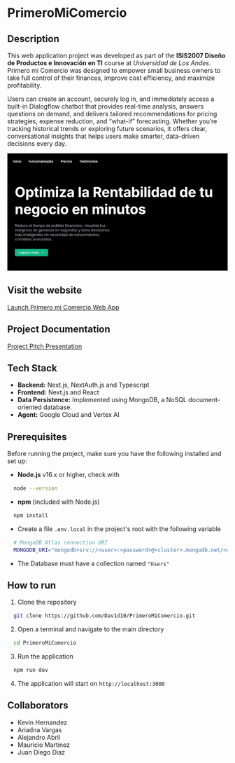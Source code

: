 # PrimeroMiComercio

## Description

This web application project was developed as part of the **ISIS2007 Diseño de Productos e Innovación en TI** course at _Universidad de Los Andes_. Primero mi Comercio was designed to empower small business owners to take full control of their finances, improve cost efficiency, and maximize profitability. 

Users can create an account, securely log in, and immediately access a built-in Dialogflow chatbot that provides real-time analysis, answers questions on demand, and delivers tailored recommendations for pricing strategies, expense reduction, and “what-if” forecasting. Whether you’re tracking historical trends or exploring future scenarios, it offers clear, conversational insights that helps users make smarter, data-driven decisions every day.

<img src="public/images/landing page.jpg" alt="Landing preview" width="700"/>

## Visit the website

[Launch Primero mi Comercio Web App](https://page-pmc.onrender.com)

## Project Documentation

[Project Pitch Presentation](https://www.canva.com/design/DAGqdGC5agU/fW2DqXZrm3aKBlXuERm8_w/edit?utm_content=DAGqdGC5agU&utm_campaign=designshare&utm_medium=link2&utm_source=sharebutton)

## Tech Stack

- **Backend:** Next.js, NextAuth.js and Typescript
- **Frontend:** Next.js and React
- **Data Persistence:** Implemented using MongoDB, a NoSQL document-oriented database.
- **Agent:** Google Cloud and Vertex AI

## Prerequisites

Before running the project, make sure you have the following installed and set up:

- **Node.js** v16.x or higher, check with
```bash
  node --version
  ```
- **npm** (included with Node.js)
```bash
  npm install
  ```
- Create a file `.env.local` in the project's root with the following variable
```bash
  # MongoDB Atlas connection URI
  MONGODB_URI="mongodb+srv://<user>:<password>@<cluster>.mongodb.net/<dbname>?retryWrites=true&w=majority"
  ```
- The Database must have a collection named `"Users"`

## How to run 

1. Clone the repository
```bash
  git clone https://github.com/Dav1d10/PrimeroMiComercio.git
  ```
2. Open a terminal and navigate to the main directory
```bash
  cd PrimeroMiComercio
  ```
3. Run the application
```bash
  npm run dev
  ```
4. The application will start on `http://localhost:3000`

## Collaborators

- Kevin Hernandez
- Ariadna Vargas
- Alejandro Abril
- Mauricio Martinez
- Juan Diego Diaz
